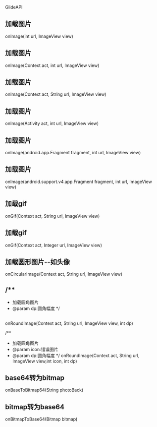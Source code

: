 GlideAPI

## 加载图片 ##
onImage(int url, ImageView view)
## 加载图片 ## 
onImage(Context act, int url, ImageView view)
## 加载图片 ## 
onImage(Context act, String url, ImageView view)
## 加载图片 ## 
onImage(Activity act, int url, ImageView view)
## 加载图片 ## 
onImage(android.app.Fragment fragment, int url, ImageView view)
## 加载图片 ## 
onImage(android.support.v4.app.Fragment fragment, int url, ImageView view)

## 加载gif ## 
onGif(Context act, String url, ImageView view) 

##  加载gif ## 
onGif(Context act, Integer url, ImageView view)

##  加载圆形图片--如头像 ## 
onCircularImage(Context act, String url, ImageView view) 

##  /**
 * 加载圆角图片
 * @param dp:圆角幅度
 */
 ## 
onRoundImage(Context act, String url, ImageView view, int dp)

/**
 * 加载圆角图片
 * @param icon:错误图片
 * @param dp:圆角幅度
 */
onRoundImage(Context act, String url, ImageView view,int icon, int dp)

##  base64转为bitmap ## 
onBaseToBitmap64(String photoBack)

##  bitmap转为base64 ## 
onBitmapToBase64(Bitmap bitmap)

